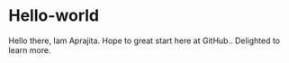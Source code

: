 # Hello-world
Hello there, Iam Aprajita. Hope to great start here at GitHub.. Delighted to learn more.
